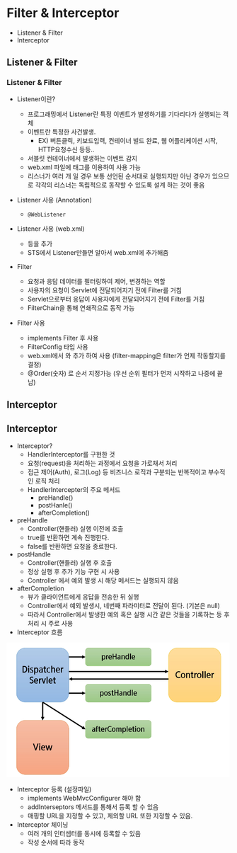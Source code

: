 # Filter & Interceptor
- Listener & Filter
- Interceptor

## Listener & Filter
### Listener & Filter
- Listener이란? 
    - 프로그래밍에서 Listener란 특정 이벤트가 발생하기를 기다리다가 실행되는 객체
    - 이벤트란 특정한 사건발생.
        - EX) 버튼클릭, 키보드입력, 컨테이너 빌드 완료, 웹 어플리케이션 시작, HTTP요청수신 등등..
    - 서블릿 컨테이너에서 발생하는 이벤트 감지
    - web.xml 파일에 <listener>태그를 이용하여 사용 가능
    - 리스너가 여러 개 일 경우 보통 선언된 순서대로 실행되지만 아닌 경우가 있으므로 각각의 리스너는 독립적으로 동작할 수 있도록 설계 하는 것이 좋음
- Listener 사용 (Annotation)
    - `@WebListener`

- Listener 사용 (web.xml)
    - <listener> </listener> <context-param></context-param> 등을 추가
    - STS에서 Listener만들면 알아서 web.xml에 <listener></listener> 추가해줌

- Filter
    - 요청과 응답 데이터를 필터링하여 제어, 변경하는 역할
    - 사용자의 요청이 Servlet에 전달되어지기 전에 Filter를 거침
    - Servlet으로부터 응답이 사용자에게 전달되어지기 전에 Filter를 거침
    - FilterChain을 통해 연쇄적으로 동작 가능
- Filter 사용
    - implements Filter 후 사용
    - FilterConfig 타입 사용
    - web.xml에서 <filter></filter> 와 <filter-mapping><filter-mapping> 추가 하여 사용 (filter-mapping은 filter가 언제 작동할지를 결정)
    - @Order(숫자) 로 순서 지정가능 (우선 순위 필터가 먼저 시작하고 나중에 끝남)


## Interceptor
## Interceptor
- Interceptor?
    - HandlerInterceptor를 구현한 것
    - 요청(request)을 처리하는 과정에서 요청을 가로채서 처리
    - 접근 제어(Auth), 로그(Log) 등 비즈니스 로직과 구분되는 반복적이고 부수적인 로직 처리
    - HandlerIntercepter의 주요 메서드
        - preHandle()
        - postHanle()
        - afterCompletion()
- preHandle
    - Controller(핸들러) 실행 이전에 호출
    - true를 반환하면 계속 진행한다.
    - false를 반환하면 요청을 종료한다.
- postHandle
    - Controller(핸들러) 실행 후 호출
    - 정상 실행 후 추가 기능 구현 시 사용
    - Controller 에서 예외 발생 시 해당 메서드는 실행되지 않음
- afterCompletion
    - 뷰가 클라이언트에게 응답을 전송한 뒤 실행
    - Controller에서 예외 발생시, 네번째 파라미터로 전달이 된다. (기본은 null)
    - 따라서 Controller에서 발생한 예외 혹은 실행 시간 같은 것들을 기록하는 등 후처리 시 주로 사용
- Interceptor 흐름

![image](./image/interceptor_flow.PNG)

- Interceptor 등록 (설정파일)
    - implements WebMvcConfigurer 해야 함
    - addInterseptors 메서드를 통해서 등록 할 수 있음
    - 매핑할 URL을 지정할 수 있고, 제외할 URL 또한 지정할 수 있음.
- Interceptor 체이닝
    - 여러 개의 인터셉터를 동시에 등록할 수 있음
    - 작성 순서에 따라 동작
